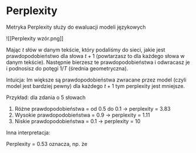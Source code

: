 # Perplexity

Metryka Perplexity służy do ewaluacji modeli językowych

![[Perplexity wzór.png]]

Mając $t$ słów w danym tekście, który podaliśmy do sieci, jakie jest prawdopodobieństwo dla słowa $t+1$ (powtarzasz to dla każdego słowa w danym tekście). Następnie bierzesz te prawdopodobieństwa i odwracasz je i podnosisz do potęgi $1/T$ (średnia geometryczna).

Intuicja: Im większe są prawdopodobieństwa zwracane przez model (czyli model jest bardziej pewny) dla każdego $t+1$ tym perplexity jest mniejsze.

Przykład: dla zdania o 5 słowach
1. Różne prawdopodobieństwa = od 0.5 do 0.1 -> perplexity = 3.83
2. Wysokie prawdopodobieństwa = 0.9 -> perplexity = 1.11
3. Niskie prawdopodobieństwa = 0.1 -> perplexity = 10

Inna interpretacja:

Perplexity = 0.53 oznacza, np. że 